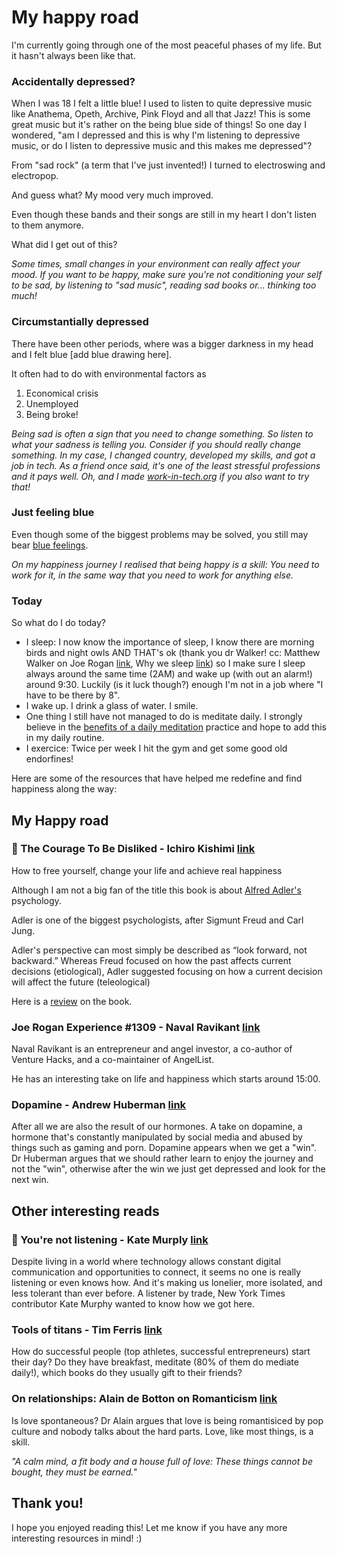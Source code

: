 # My happy road
I'm currently going through one of the most peaceful phases of my life. But it hasn't always been like that.

### Accidentally depressed?

When I was 18 I felt a little blue! I used to listen to quite depressive music 
like Anathema, Opeth, Archive, Pink Floyd and all that Jazz! This is some great music but it's rather on the being blue side of things!
So one day I wondered, "am I depressed and this is why I'm listening to depressive music, or do I listen to depressive
music and this makes me depressed"?

From "sad rock" (a term that I've just invented!) I turned to electroswing and electropop. 

And guess what? My mood very much improved.

Even though these bands and their songs are still in my heart I don't listen to them anymore.

What did I get out of this? 

_Some times, small changes in your environment can really affect your mood.
If you want to be happy, make sure you're not conditioning your self to be sad, by listening to "sad music", 
reading sad books or... thinking too much!_

### Circumstantially depressed
There have been other periods, where was a bigger darkness in my head and I felt blue [add blue drawing here].

It often had to do with environmental factors as 
1. Economical crisis 
1. Unemployed
1. Being broke!

_Being sad is often a sign that you need to change something. So listen to what your sadness is telling you. 
Consider if you should really change something.
In my case, I changed country, developed my skills, and got a job in tech. 
As a friend once said, it's one of the least stressful professions and it pays well. 
Oh, and I made [work-in-tech.org](work-in-tech.org) if you also want to try that!_

### Just feeling blue
Even though some of the biggest problems may be solved, you still may bear [blue feelings](https://www.youtube.com/watch?v=68ugkg9RePc).

_On my happiness journey I realised that being happy is a skill: You need to work for it, in the same way that you need to work for anything else._

### Today
So what do I do today?

- I sleep: I now know the importance of sleep, I know there are morning birds and night owls AND THAT's ok (thank you dr Walker! 
cc: Matthew Walker on Joe Rogan [link](https://www.youtube.com/watch?v=pwaWilO_Pig), Why we sleep [link](https://www.amazon.de/-/en/Matthew-Walker-PhD/dp/1501144316)) so I make sure I sleep always around the same time (2AM) and wake up (with out an alarm!) around 9:30. Luckily (is it luck though?) enough I'm not in a job where "I have to be there by 8". 
- I wake up. I drink a glass of water. I smile.
- One thing I still have not managed to do is meditate daily. I strongly believe in the [benefits of a daily meditation](https://www.google.com/search?q=scientific+benefits+of+meditation&oq=scientific+benefits+o&aqs=chrome.1.0i512l2j69i57j0i512l7.6377j0j7&sourceid=chrome&ie=UTF-8) practice and hope to add this in my daily routine.
- I exercice: Twice per week I hit the gym and get some good old endorfines!

Here are some of the resources that have helped me redefine and find happiness along the way:

## My Happy road

### 📖 The Courage To Be Disliked - Ichiro Kishimi [link](https://www.amazon.de/-/en/Ichiro-Kishimi/dp/1501197274)
How to free yourself, change your life and achieve real happiness 

Although I am not a big fan of the title this book is about [Alfred Adler's](https://en.wikipedia.org/wiki/Alfred_Adler) psychology.

Adler is one of the biggest psychologists, after Sigmunt Freud and Carl Jung.

Adler's perspective can most simply be described as “look forward, not backward.” 
Whereas Freud focused on how the past affects current decisions (etiological), 
Adler suggested focusing on how a current decision will affect the future (teleological)

Here is a [review](https://medium.com/@dlishego/alfred-adler-the-courage-to-be-disliked-d24b4d72a778) on the book.

### Joe Rogan Experience #1309 - Naval Ravikant [link](https://www.youtube.com/watch?v=3qHkcs3kG44&t=4908s)
Naval Ravikant is an entrepreneur and angel investor, a co-author of Venture Hacks, and a co-maintainer of AngelList.

He has an interesting take on life and happiness which starts around 15:00.

### Dopamine - Andrew Huberman [link](https://www.youtube.com/watch?v=QmOF0crdyRU)
After all we are also the result of our hormones. A take on dopamine, a hormone that's constantly manipulated by social media and abused by things such as gaming and porn.
Dopamine appears when we get a "win". Dr Huberman argues that we should rather learn to enjoy the journey and not the "win", otherwise after the win we just get depressed and look for the next win.

## Other interesting reads
### 📖 You're not listening - Kate Murply [link](https://www.amazon.de/Youre-Not-Listening-Missing-International/dp/1250760348/ref=asc_df_1250760348_nodl?tag=googshopde-21&linkCode=df0&hvadid=407409288703&hvpos=&hvnetw=g&hvrand=4100153239765215084&hvpone=&hvptwo=&hvqmt=&hvdev=m&hvdvcmdl=&hvlocint=&hvlocphy=9043090&hvtargid=pla-862272798678&psc=1&th=1&psc=1&tag=&ref=&adgrpid=86815916853&hvpone=&hvptwo=&hvadid=407409288703&hvpos=&hvnetw=g&hvrand=4100153239765215084&hvqmt=&hvdev=m&hvdvcmdl=&hvlocint=&hvlocphy=9043090&hvtargid=pla-862272798678&dplnkId=7e8f8b48-dbf4-4286-8c67-13762cf76ddb)

Despite living in a world where technology allows constant digital communication and opportunities to connect, it seems no one is really listening or even knows how. And it's making us lonelier, more isolated, and less tolerant than ever before. A listener by trade, New York Times contributor Kate Murphy wanted to know how we got here.
### Tools of titans - Tim Ferris [link](https://www.amazon.de/-/en/Timothy-Ferriss/dp/1328683788)
How do successful people (top athletes, successful entrepreneurs) start their day? Do they have breakfast, meditate (80% of them do mediate daily!), which books do they usually gift to their friends?

### On relationships: Alain de Botton on Romanticism [link](https://youtu.be/sPOuIyEJnbE)
Is love spontaneous? Dr Alain argues that love is being romantisiced by pop culture and nobody talks about the hard parts.
Love, like most things, is a skill.

_"A calm mind, a fit body and a house full of love: These things cannot be bought, they must be earned."_

## Thank you!
I hope you enjoyed reading this! Let me know if you have any more interesting resources in mind! :)
